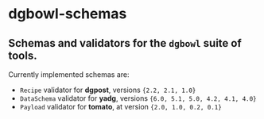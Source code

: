 # dgbowl-schemas
## Schemas and validators for the `dgbowl` suite of tools.

Currently implemented schemas are:
- `Recipe` validator for **dgpost**, versions `{2.2, 2.1, 1.0}`
- `DataSchema` validator for **yadg**, versions `{6.0, 5.1, 5.0, 4.2, 4.1, 4.0}`
- `Payload` validator for **tomato**,  at version `{2.0, 1.0, 0.2, 0.1}`

